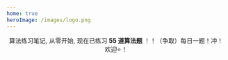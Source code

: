 ```yaml
---
home: true
heroImage: /images/logo.png
---
```


<div align="center">

算法练习笔记, 从零开始, 现在已练习 **55 道算法题** ！！（争取）每日一题！冲！欢迎⭐️！
	
</div>